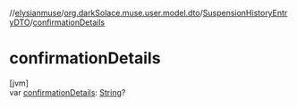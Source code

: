 //[elysianmuse](../../../index.md)/[org.darkSolace.muse.user.model.dto](../index.md)/[SuspensionHistoryEntryDTO](index.md)/[confirmationDetails](confirmation-details.md)

# confirmationDetails

[jvm]\
var [confirmationDetails](confirmation-details.md): [String](https://kotlinlang.org/api/latest/jvm/stdlib/kotlin/-string/index.html)?
